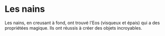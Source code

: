 # Les nains

Les nains, en creusant à fond, ont trouvé l'Eos (visqueux et épais) qui a des propriétées magique. Ils ont réussis à créer des objets incroyables. 
